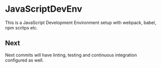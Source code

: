 # JavaScriptDevEnv

This is a JavaScript Development Environment setup with webpack, babel, npm scritps etc.

## Next

Next commits will have linting, testing and continuous integration configured as well.
